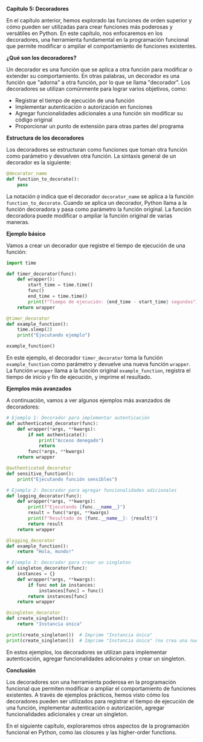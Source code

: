 **Capítulo 5: Decoradores**

En el capítulo anterior, hemos explorado las funciones de orden superior y cómo pueden ser utilizadas para crear funciones más poderosas y versátiles en Python. En este capítulo, nos enfocaremos en los decoradores, una herramienta fundamental en la programación funcional que permite modificar o ampliar el comportamiento de funciones existentes.

**¿Qué son los decoradores?**

Un decorador es una función que se aplica a otra función para modificar o extender su comportamiento. En otras palabras, un decorador es una función que "adorna" a otra función, por lo que se llama "decorador". Los decoradores se utilizan comúnmente para lograr varios objetivos, como:

* Registrar el tiempo de ejecución de una función
* Implementar autenticación o autorización en funciones
* Agregar funcionalidades adicionales a una función sin modificar su código original
* Proporcionar un punto de extensión para otras partes del programa

**Estructura de los decoradores**

Los decoradores se estructuran como funciones que toman otra función como parámetro y devuelven otra función. La sintaxis general de un decorador es la siguiente:
```python
@decorator_name
def function_to_decorate():
    pass
```
La notación `@` indica que el decorador `decorator_name` se aplica a la función `function_to_decorate`. Cuando se aplica un decorador, Python llama a la función decoradora y pasa como parámetro la función original. La función decoradora puede modificar o ampliar la función original de varias maneras.

**Ejemplo básico**

Vamos a crear un decorador que registre el tiempo de ejecución de una función:
```python
import time

def timer_decorator(func):
    def wrapper():
        start_time = time.time()
        func()
        end_time = time.time()
        print(f"Tiempo de ejecución: {end_time - start_time} segundos")
    return wrapper

@timer_decorator
def example_function():
    time.sleep(2)
    print("Ejecutando ejemplo")

example_function()
```
En este ejemplo, el decorador `timer_decorator` toma la función `example_function` como parámetro y devuelve una nueva función `wrapper`. La función `wrapper` llama a la función original `example_function`, registra el tiempo de inicio y fin de ejecución, y imprime el resultado.

**Ejemplos más avanzados**

A continuación, vamos a ver algunos ejemplos más avanzados de decoradores:
```python
# Ejemplo 1: Decorador para implementar autenticación
def authenticated_decorator(func):
    def wrapper(*args, **kwargs):
        if not authenticate():
            print("Acceso denegado")
            return
        func(*args, **kwargs)
    return wrapper

@authenticated_decorator
def sensitive_function():
    print("Ejecutando función sensibles")

# Ejemplo 2: Decorador para agregar funcionalidades adicionales
def logging_decorator(func):
    def wrapper(*args, **kwargs):
        print(f"Ejecutando {func.__name__}")
        result = func(*args, **kwargs)
        print(f"Resultado de {func.__name__}: {result}")
        return result
    return wrapper

@logging_decorator
def example_function():
    return "Hola, mundo!"

# Ejemplo 3: Decorador para crear un singleton
def singleton_decorator(func):
    instances = {}
    def wrapper(*args, **kwargs):
        if func not in instances:
            instances[func] = func()
        return instances[func]
    return wrapper

@singleton_decorator
def create_singleton():
    return "Instancia única"

print(create_singleton())  # Imprime "Instancia única"
print(create_singleton())  # Imprime "Instancia única" (no crea una nueva instancia)
```
En estos ejemplos, los decoradores se utilizan para implementar autenticación, agregar funcionalidades adicionales y crear un singleton.

**Conclusión**

Los decoradores son una herramienta poderosa en la programación funcional que permiten modificar o ampliar el comportamiento de funciones existentes. A través de ejemplos prácticos, hemos visto cómo los decoradores pueden ser utilizados para registrar el tiempo de ejecución de una función, implementar autenticación o autorización, agregar funcionalidades adicionales y crear un singleton.

En el siguiente capítulo, exploraremos otros aspectos de la programación funcional en Python, como las closures y las higher-order functions.